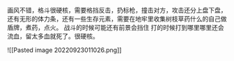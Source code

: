 画风不错，格斗很硬核，需要格挡反击，扔标枪，撞击对方，攻击还分上盘下盘，还有无形的体力条，还有一些生存元素，需要在地牢里收集树枝草药什么的自己做盾牌，煮药，点火。
战斗的时候可能还有前景会挡住
打的时候打到哪里哪里还会流血，留太多血就死了。很硬核。

![[Pasted image 20220923011026.png]]